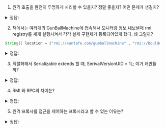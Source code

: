 1. 원격 호출을 완전히 투명하게 처리할 수 있을지? 정말 좋을지? 어떤 문제가 생길지?

<details>
<summary> 정답: </summary>
가능성: 아예 투명성을 높인다면, 내부 코드는 모두 네트워크 통신이라는 가정하에 짜여질 것.  <br/>
장점: 클라우드로 올려서 MSA하기 좋을듯 <br/>
단점: 로컬에서만 돌아가도 되는 코드라면 복잡성 & 수행시간 늘어난다.  <br/>
</details>

2. 책에서는 여러개의 GunBallMachine에 접속해서 모니터링 정보 내보낼때 rmi registry를 세개 실행시켜서 각각 실제 구현체가 등록되어있게 했다. 왜 그럴까?
```java
String[] location = {"rmi://santafe.com/gumballmachine" , "rmi://boulder.com/gumballmachine", "rmi://austin.com/gumballmachine"}
```

<details>
<summary> 정답: </summary>
서버가 실행되는 곳에 rmi registry가 있는게 일반적. 결국 JVM heap에 있는 주소에 대한 stub을 만들어줘야 한다.  <br/>
또한, 같은 코드로 static 파일만 바꿔 여러개 등록시켜놓을 수 있다는 장점 <br/>
</details>

3. 직렬화해서 Serializable extends 할 때, SerivalVersionUID = 1L; 이거 왜만들까?

<details>
<summary> 정답: </summary>
직렬화 할 때와 역직렬화 하는 대상 클래스가 같은 버전의 클래스 코드인지 확인 할 수 있다 <br/>

```java
컴파일러가 자동으로 생성하는 방법은 클래스를 보고서 만드는데 참조하는 요소는 아래와 같다.

1. 클래스 이름 (fully qualified)
2. 클래스의 접근 제한자 (public, final, abstract, 또 interface 여부)
3. 각 멤버 필드의 시그너처 (이름과 접근 제한자, 타입)
4. 각 멤버 메소드의 시그너처 (이름과 접근 제한자, 각 인자별 정보, 리턴 타입)
4. 각 생성자의 시그너처 (접근 제한자, 각 인자별 정보)
5. static initializer block 존재 유무
```

다만, 컴파일러 자동생성에 맡기게 되면, 컴파일러버전에따라, 같은 코드라도 역직렬화 불가능하다는 에러 날 수 있다.

</details>

4. RMI 와 RPC의 차이는?

<details>
<summary> 정답: </summary>
주요 차이는, https://www.geeksforgeeks.org/difference-between-rpc-and-rmi/

* RPC:
  - library 와 OS dependent
  - procedural programming
  - 보안성 x

* RMI:
  - java만 실행한다면
  - objective oriented
  - 얘가 더 효율적
  - RPC 다음 버전으로 제작됨.
  - 클라이언트단 security

</details>

5. 원격 프록시를 접근을 제어하는 프록시라고 할 수 있는 이유는?

<details>
<summary> 정답: </summary>
원격 객체로의 접근을 제어 할 수 있기 때문이다. 원래는 원격 객체에 대한 접근이 안되는건데 원격 프록시를 통해 가능해진 것이기 때문에  <br/>
</details>
